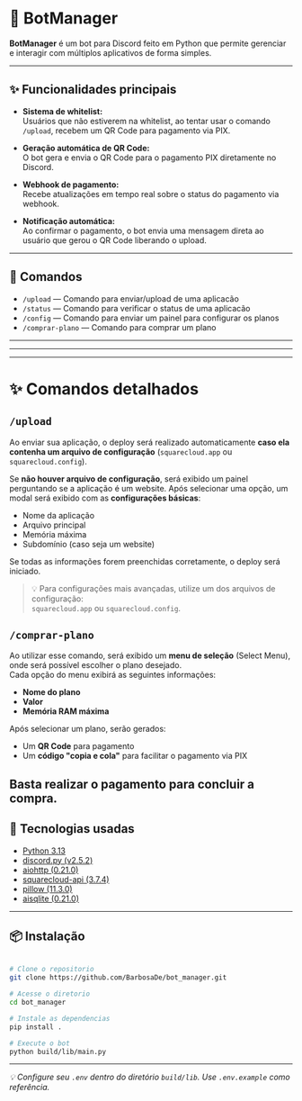 # 🤖 BotManager

**BotManager** é um bot para Discord feito em Python que permite gerenciar e interagir com múltiplos aplicativos de forma simples.

---

## ✨ Funcionalidades principais

- **Sistema de whitelist:**  
  Usuários que não estiverem na whitelist, ao tentar usar o comando `/upload`, recebem um QR Code para pagamento via PIX.

- **Geração automática de QR Code:**  
  O bot gera e envia o QR Code para o pagamento PIX diretamente no Discord.
- **Webhook de pagamento:**  
  Recebe atualizações em tempo real sobre o status do pagamento via webhook.

- **Notificação automática:**  
  Ao confirmar o pagamento, o bot envia uma mensagem direta ao usuário que gerou o QR Code liberando o upload.

---

## 🚀 Comandos

- `/upload` — Comando para enviar/upload de uma aplicacão
- `/status` — Comando para verificar o status de uma aplicacão
- `/config` — Comando para enviar um painel para configurar os planos
- `/comprar-plano` — Comando para comprar um plano

---

---

---

# ✨ Comandos detalhados

## `/upload`

Ao enviar sua aplicação, o deploy será realizado automaticamente **caso ela contenha um arquivo de configuração** (`squarecloud.app` ou `squarecloud.config`).

Se **não houver arquivo de configuração**, será exibido um painel perguntando se a aplicação é um website. Após selecionar uma opção, um modal será exibido com as **configurações básicas**:

- Nome da aplicação
- Arquivo principal
- Memória máxima
- Subdomínio (caso seja um website)

Se todas as informações forem preenchidas corretamente, o deploy será iniciado.

> 💡 Para configurações mais avançadas, utilize um dos arquivos de configuração:  
> `squarecloud.app` ou `squarecloud.config`.

## `/comprar-plano`

Ao utilizar esse comando, será exibido um **menu de seleção** (Select Menu), onde será possível escolher o plano desejado.  
Cada opção do menu exibirá as seguintes informações:

- **Nome do plano**
- **Valor**
- **Memória RAM máxima**

Após selecionar um plano, serão gerados:

- Um **QR Code** para pagamento
- Um **código "copia e cola"** para facilitar o pagamento via PIX

## Basta realizar o pagamento para concluir a compra.

## 🧰 Tecnologias usadas

- [Python 3.13](https://www.python.org/)
- [discord.py (v2.5.2)](https://discordpy.readthedocs.io/)
- [aiohttp (0.21.0)](https://docs.aiohttp.org/en/stable/)
- [squarecloud-api (3.7.4)](https://github.com/squarecloudofc/sdk-api-py)
- [pillow (11.3.0)](https://pypi.org/project/pillow/)
- [aisqlite (0.21.0)](https://aiosqlite.omnilib.dev/en/stable/api.html)

---

## 📦 Instalação

```bash

# Clone o repositorio
git clone https://github.com/BarbosaDe/bot_manager.git

# Acesse o diretorio
cd bot_manager

# Instale as dependencias
pip install .

# Execute o bot
python build/lib/main.py

```

---

_💡 Configure seu `.env` dentro do diretório `build/lib`. Use `.env.example` como referência._
